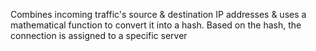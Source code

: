 Combines incoming traffic's source & destination IP addresses & uses a mathematical function to convert it into a hash. Based on the hash, the connection is assigned to a specific server